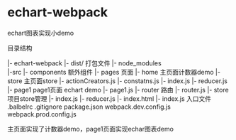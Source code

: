 # echart-webpack
echart图表实现小demo

目录结构

|- echart-webpack
    |- dist/     打包文件
    |- node_modules   
    |-src 
        |- components  额外组件
        |- pages   页面
            |- home  主页面计数器demo
                |- store 主页面store
                    |- actionCreators.js
                    |- constatns.js
                    |- index.js
                    |- reducer.js
            |- page1 page1页面  echart demo
                |- page1.js
        |- router 路由
            |- router.js
        |- store  项目store管理
            |- index.js 
            |- reducer.js
        |- index.html 
        |- index.js 入口文件
    .balbelrc
    .gitignore
    package.json
    webpack.dev.config.js
    webpack.prod.config.js
            
主页面实现了计数器demo，page1页面实现echar图表demo
